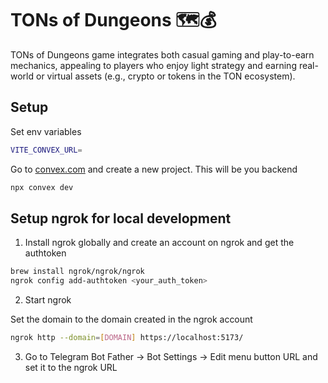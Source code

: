 # TONs of Dungeons 🗺️💰

TONs of Dungeons game integrates both casual gaming and play-to-earn mechanics, appealing to players who enjoy light strategy and earning real-world or virtual assets (e.g., crypto or tokens in the TON ecosystem).

## Setup

Set env variables

```bash
VITE_CONVEX_URL=
```

Go to [convex.com](https://www.convex.dev/) and create a new project. This will be you backend

```bash
npx convex dev
```

## Setup ngrok for local development

1. Install ngrok globally and create an account on ngrok and get the authtoken

```bash
brew install ngrok/ngrok/ngrok
ngrok config add-authtoken <your_auth_token>
```

2. Start ngrok

Set the domain to the domain created in the ngrok account

```bash
ngrok http --domain=[DOMAIN] https://localhost:5173/

```

3. Go to Telegram Bot Father -> Bot Settings -> Edit menu button URL and set it to the ngrok URL
